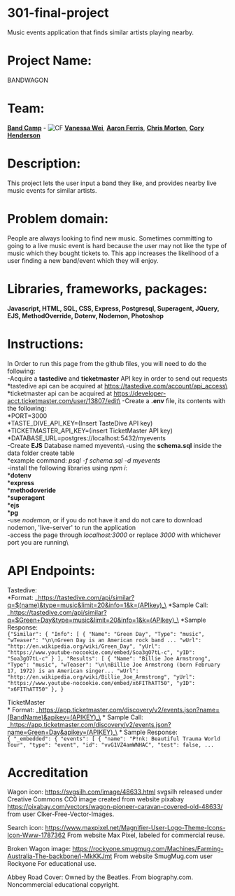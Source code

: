 # 301-final-project
Music events application that finds similar artists playing nearby.

# Project Name:
  BANDWAGON
# Team:
[__Band Camp__](https://github.com/band-camp) - ![CF](http://i.imgur.com/7v5ASc8.png) [__Vanessa Wei__](http://github.com/Wei9023), [__Aaron Ferris__](https://github.com/abferris), [__Chris Morton__](https://github.com/cmorto02), [__Cory Henderson__](http://github.com/cory0s)
# Description:
This project lets the user input a band they like, and provides nearby live music events for similar artists.
# Problem domain:
People are always looking to find new music.  Sometimes committing to going to a live music event is hard because the user may not like the type of music which they bought tickets to.  This app increases the likelihood of a user finding a new band/event which they will enjoy.

# Libraries, frameworks, packages:
__Javascript, HTML, SQL, CSS, Express, Postgresql, Superagent, JQuery, EJS, MethodOverride, Dotenv, Nodemon, Photoshop__

# Instructions:
  In Order to run this page from the github files, you will need to do the following:\
  -Acquire a __tastedive__ and __ticketmaster__ API key in order to send out requests\
    *tastedive api can be acquired at https://tastedive.com/account/api_access\
    *ticketmaster api can be acquired at https://developer-acct.ticketmaster.com/user/13807/edit\
  -Create a __.env__ file, its contents with the following:\
    *PORT=3000\
    *TASTE_DIVE_API_KEY=(Insert TasteDive API key)\
    *TICKETMASTER_API_KEY=(insert TicketMaster API key)\
    *DATABASE_URL=postgres://localhost:5432/myevents\
  -Create __EJS__ Database named myevents\ 
  -using the __schema.sql__ inside the data folder create table\
    *example command: _psql -f schema.sql -d myevents_\
  -install the following libraries using _npm i_:\
    *__dotenv__\
    *__express__\
    *__methodoveride__\
    *__superagent__\
    *__ejs__\
    *__pg__\
  -use _nodemon_, or if you do not have it and do not care to download nodemon, 'live-server' to run the application\
  -access the page through _localhost:3000_ or replace _3000_ with whichever port you are running\


# API Endpoints:
  Tastedive:\
    *Format: _https://tastedive.com/api/similar?q=$(name)&type=music&limit=20&info=1&k=(APIkey)_\
    *Sample Call: _https://tastedive.com/api/similar?q=$Green+Day&type=music&limit=20&info=1&k=(APIkey)_\
    *Sample Response:\
    ```{"Similar": {
        "Info": [
            {
                "Name": "Green Day",
                "Type": "music",
                "wTeaser": "\n\nGreen Day is an American rock band ...
                "wUrl": "http://en.wikipedia.org/wiki/Green_Day",
                "yUrl": "https://www.youtube-nocookie.com/embed/Soa3gO7tL-c",
                "yID": "Soa3gO7tL-c"
            }
        ],
        "Results": [
            {
                "Name": "Billie Joe Armstrong",
                "Type": "music",
                "wTeaser": "\n\nBillie Joe Armstrong (born February 17, 1972) is an American singer...
                "wUrl": "http://en.wikipedia.org/wiki/Billie_Joe_Armstrong",
                "yUrl": "https://www.youtube-nocookie.com/embed/x6FIThATT50",
                "yID": "x6FIThATT50"
            },
    }```

  TicketMaster\
    * Format: _https://app.ticketmaster.com/discovery/v2/events.json?name=(BandName)&apikey=(APIKEY)_\
    * Sample Call: _https://app.ticketmaster.com/discovery/v2/events.json?name=Green+Day&apikey=(APIKEY)_\
    * Sample Response:\
      ```{ "_embedded": {
          "events": [
            {
              "name": "P!nk: Beautiful Trauma World Tour",
              "type": "event",
              "id": "vvG1VZ4amWNHAC",
              "test": false,
              ...
      ```

# Accreditation
Wagon icon: https://svgsilh.com/image/48633.html
svgsilh released under Creative Commons CC0
image created from website pixabay https://pixabay.com/vectors/wagon-pioneer-caravan-covered-old-48633/ from user Clker-Free-Vector-Images. 

Search icon: https://www.maxpixel.net/Magnifier-User-Logo-Theme-Icons-Icon-Www-1787362 
From website Max Pixel, labeled for commercial reuse.

Broken Wagon image: https://rockyone.smugmug.com/Machines/Farming-Australia-The-backbone/i-MkKKJmt
From website SmugMug.com user Rockyone For educational use.

Abbey Road Cover: Owned by the Beatles. From biography.com. Noncommercial educational copyright.
